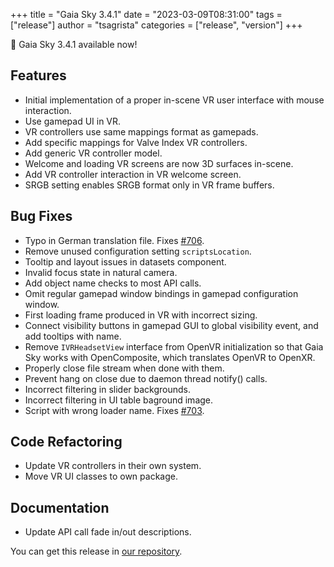 +++
title = "Gaia Sky 3.4.1"
date = "2023-03-09T08:31:00"
tags = ["release"]
author = "tsagrista"
categories = ["release", "version"]
+++

📢 Gaia Sky 3.4.1 available now!

<!--more-->


## Features

- Initial implementation of a proper in-scene VR user interface with mouse interaction.
- Use gamepad UI in VR.
- VR controllers use same mappings format as gamepads.
- Add specific mappings for Valve Index VR controllers.
- Add generic VR controller model.
- Welcome and loading VR screens are now 3D surfaces in-scene.
- Add VR controller interaction in VR welcome screen.
- SRGB setting enables SRGB format only in VR frame buffers.

## Bug Fixes

- Typo in German translation file. Fixes [#706](https://codeberg.org/gaiasky/gaiasky/issues/706).
- Remove unused configuration setting `scriptsLocation`.
- Tooltip and layout issues in datasets component.
- Invalid focus state in natural camera.
- Add object name checks to most API calls.
- Omit regular gamepad window bindings in gamepad configuration window.
- First loading frame produced in VR with incorrect sizing.
- Connect visibility buttons in gamepad GUI to global visibility event, and add tooltips with name.
- Remove `IVRHeadsetView` interface from OpenVR initialization so that Gaia Sky works with OpenComposite, which translates OpenVR to OpenXR.
- Properly close file stream when done with them.
- Prevent hang on close due to daemon thread notify() calls.
- Incorrect filtering in slider backgrounds.
- Incorrect filtering in UI table baground image.
- Script with wrong loader name. Fixes [#703](https://codeberg.org/gaiasky/gaiasky/issues/703).

## Code Refactoring

- Update VR controllers in their own system.
- Move VR UI classes to own package.

## Documentation

- Update API call fade in/out descriptions.

You can get this release in [our repository](https://gaia.ari.uni-heidelberg.de/gaiasky/releases//3.4.1.0cf299d94/).